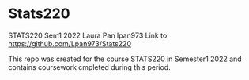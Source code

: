 # Stats220

STATS220 Sem1 2022 Laura Pan lpan973
Link to https://github.com/Lpan973/Stats220

This repo was created for the course STATS220 in Semester1 2022 and contains coursework cmpleted during this period. 
